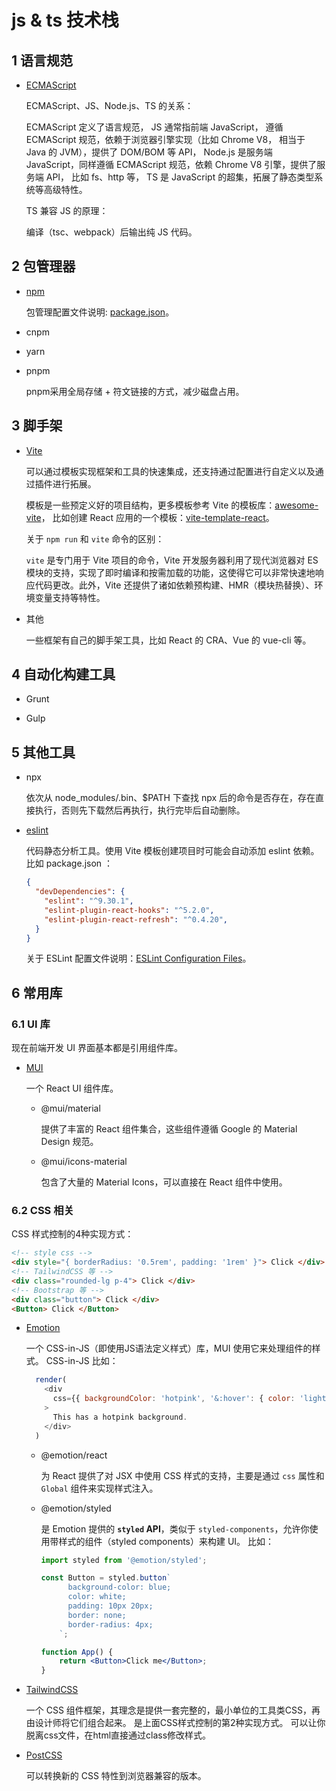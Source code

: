 # js & ts 技术栈

## 1 **语言规范**

+ [ECMAScript](https://tc39.es/ecma262/)

  ECMAScript、JS、Node.js、TS 的关系：

  ECMAScript 定义了语言规范，
  JS 通常指前端 JavaScript， 遵循 ECMAScript 规范，依赖于浏览器引擎实现（比如 Chrome V8， 相当于 Java 的 JVM），提供了 DOM/BOM 等 API，
  Node.js 是服务端 JavaScript，同样遵循 ECMAScript 规范，依赖 Chrome V8 引擎，提供了服务端 API， 比如 fs、http 等，
  TS 是 JavaScript 的超集，拓展了静态类型系统等高级特性。

  TS 兼容 JS 的原理：

  编译（tsc、webpack）后输出纯 JS 代码。

## 2 **包管理器**

+ [npm](https://docs.npmjs.com/about-npm)

  包管理配置文件说明: [package.json](https://docs.npmjs.com/creating-a-package-json-file)。

+ cnpm

+ yarn

+ pnpm

  pnpm采用全局存储 + 符文链接的方式，减少磁盘占用。

## 3 脚手架

+ [Vite](https://cn.vite.dev/guide/)

  可以通过模板实现框架和工具的快速集成，还支持通过配置进行自定义以及通过插件进行拓展。

  模板是一些预定义好的项目结构，更多模板参考 Vite 的模板库：[awesome-vite](https://github.com/vitejs/awesome-vite?tab=readme-ov-file#templates)， 比如创建 React 应用的一个模板：[vite-template-react](https://github.com/SafdarJamal/vite-template-react)。

  关于 `npm run` 和 `vite` 命令的区别：

  `vite` 是专门用于 Vite 项目的命令，Vite 开发服务器利用了现代浏览器对 ES 模块的支持，实现了即时编译和按需加载的功能，这使得它可以非常快速地响应代码更改。此外，Vite 还提供了诸如依赖预构建、HMR（模块热替换）、环境变量支持等特性。

+ 其他

  一些框架有自己的脚手架工具，比如 React 的 CRA、Vue 的 vue-cli 等。

## 4 自动化构建工具

+ Grunt

+ Gulp

## 5 其他工具

+ npx

  依次从 node_modules/.bin、$PATH 下查找 npx 后的命令是否存在，存在直接执行，否则先下载然后再执行，执行完毕后自动删除。

+ [eslint](https://zh-hans.eslint.org/docs/latest/use/getting-started)

  代码静态分析工具。使用 Vite 模板创建项目时可能会自动添加 eslint 依赖。
  比如 package.json ：

  ```json
  {
    "devDependencies": {
      "eslint": "^9.30.1",
	  "eslint-plugin-react-hooks": "^5.2.0",
	  "eslint-plugin-react-refresh": "^0.4.20",
    }
  }
  ```

  关于 ESLint 配置文件说明：[ESLint Configuration Files](https://eslint.org/docs/latest/use/configure/configuration-files)。

## 6 常用库

### 6.1 UI 库

现在前端开发 UI 界面基本都是引用组件库。

+ [MUI](https://mui.com/)

  一个 React UI 组件库。

  + @mui/material
  
    提供了丰富的 React 组件集合，这些组件遵循 Google 的 Material Design 规范。

  + @mui/icons-material

    包含了大量的 Material Icons，可以直接在 React 组件中使用。

### 6.2 CSS 相关

CSS 样式控制的4种实现方式：

```html
<!-- style css -->
<div style="{ borderRadius: '0.5rem', padding: '1rem' }"> Click </div>
<!-- TailwindCSS 等 -->
<div class="rounded-lg p-4"> Click </div>
<!-- Bootstrap 等 -->
<div class="button"> Click </div>
<Button> Click </Button>
```

+ [Emotion](https://emotion.sh/docs/introduction)

  一个 CSS-in-JS（即使用JS语法定义样式）库，MUI 使用它来处理组件的样式。
  CSS-in-JS 比如：
  ```js
    render( 
      <div 
        css={{ backgroundColor: 'hotpink', '&:hover': { color: 'lightgreen' } }} 
      > 
        This has a hotpink background. 
      </div> 
    )
    ```

  + @emotion/react

    为 React 提供了对 JSX 中使用 CSS 样式的支持，主要是通过 `css` 属性和 `Global` 组件来实现样式注入。

  + @emotion/styled

    是 Emotion 提供的 **`styled` API**，类似于 `styled-components`，允许你使用带样式的组件（styled components）来构建 UI。
    比如：
    ```jsx
    import styled from '@emotion/styled';
    
    const Button = styled.button`
    	  background-color: blue;
    	  color: white;
    	  padding: 10px 20px;
    	  border: none;
    	  border-radius: 4px;
    	`;
    
    function App() {
        return <Button>Click me</Button>;
    }
    ```

+ [TailwindCSS](https://www.tailwindcss.cn/docs/installation)

  一个 CSS 组件框架，其理念是提供一套完整的，最小单位的工具类CSS，再由设计师将它们组合起来。
  是上面CSS样式控制的第2种实现方式。
  可以让你脱离css文件，在html直接通过class修改样式。

+ [PostCSS](https://www.postcss.com.cn/)

  可以转换新的 CSS 特性到浏览器兼容的版本。

